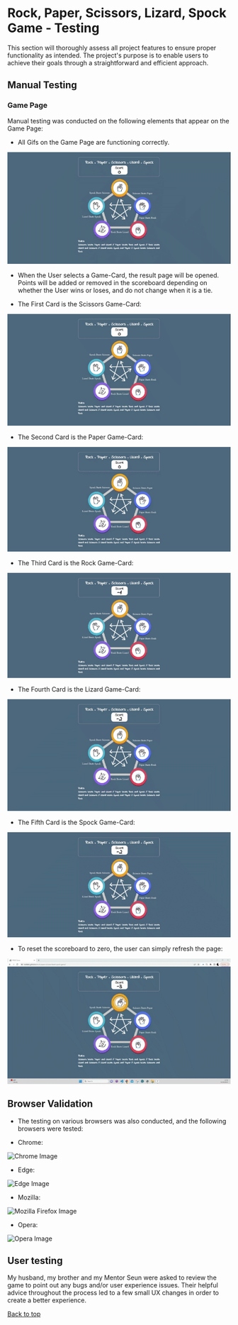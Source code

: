 # Rock, Paper, Scissors, Lizard, Spock Game - Testing

This section will thoroughly assess all project features to ensure proper functionality as intended. The project's purpose is to enable users to achieve their goals through a straightforward and efficient approach.

## Manual Testing

### Game Page

Manual testing was conducted on the following elements that appear on the Game Page:

- All Gifs on the Game Page are functioning correctly.

 ![Home Interface](assets/images/testing/home.gif)

- When the User selects a Game-Card, the result page will be opened. Points will be added or removed in the scoreboard depending on whether the User wins or loses, and do not change when it is a tie.

- The First Card is the Scissors Game-Card:

![Scissors Game-Card](assets/images/testing/scissors-card.gif)

- The Second Card is the Paper Game-Card:

![Paper Game-Card](assets/images/testing/paper-card.gif)

- The Third Card is the Rock Game-Card:

![Rock Game-Card](assets/images/testing/rock-card.gif)

- The Fourth Card is the Lizard Game-Card:

![Lizard Game-Card](assets/images/testing/lizard-card.gif)

- The Fifth Card is the Spock Game-Card:

![Spock Game-Card](assets/images/testing/spock-card.gif)

- To reset the scoreboard to zero, the user can simply refresh the page:

![Scoreboard to Zero](assets/images/testing/score.gif)

## Browser Validation

- The testing on various browsers was also conducted, and the following browsers were tested:

- Chrome:

![Chrome Image](assets/images/testing/chrome.gif)

- Edge:

![Edge Image](assets/images/testing/edge.gif)
    
- Mozilla:

![Mozilla Firefox Image](assets/images/testing/mozila.gif)

- Opera:

![Opera Image](assets/images/testing/opera.gif)

## User testing 
My husband, my brother and my Mentor Seun were asked to review the game to point out any bugs and/or user experience issues. Their helpful advice throughout the process led to a few small UX changes in order to create a better experience.


[Back to top](#rock-paper-scissors-lizard-spock-game---testing)